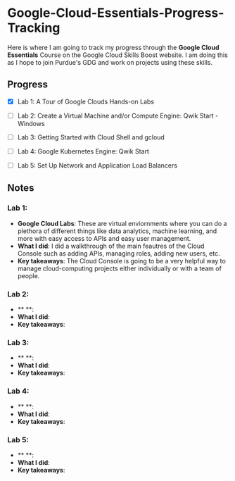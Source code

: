 # Google-Cloud-Essentials-Progress-Tracking

Here is where I am going to track my progress through the **Google Cloud Essentials** Course on the Google Cloud Skills Boost website. I am doing this as I hope to join Purdue's GDG and work on projects using these skills.

## Progress
- [x] Lab 1: A Tour of Google Clouds Hands-on Labs
- [ ] Lab 2: Create a Virtual Machine and/or Compute Engine: Qwik Start - Windows
- [ ] Lab 3: Getting Started with Cloud Shell and gcloud
- [ ] Lab 4: Google Kubernetes Engine: Qwik Start
- [ ] Lab 5: Set Up Network and Application Load Balancers


## Notes

### Lab 1:
- **Google Cloud Labs**: These are virtual enviornments where you can do a plethora of different things like data analytics, machine learning, and more with easy access to APIs and easy user management.
- **What I did**: I did a walkthrough of the main feautres of the Cloud Console such as adding APIs, managing roles, adding new users, etc.
- **Key takeaways**: The Cloud Console is going to be a very helpful way to manage cloud-computing projects either individually or with a team of people.

### Lab 2:
- ** **: 
- **What I did**: 
- **Key takeaways**: 

### Lab 3:
- ** **: 
- **What I did**: 
- **Key takeaways**: 

### Lab 4:
- ** **: 
- **What I did**: 
- **Key takeaways**: 

### Lab 5:
- ** **: 
- **What I did**: 
- **Key takeaways**: 

